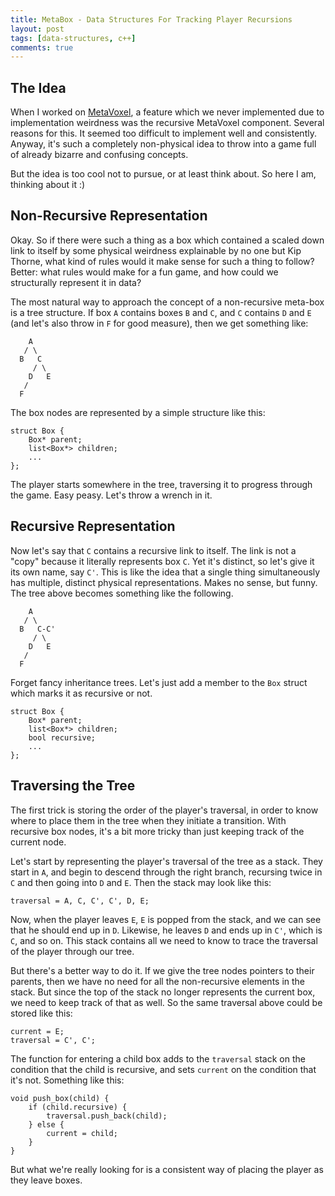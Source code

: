 ```yaml
---
title: MetaBox - Data Structures For Tracking Player Recursions
layout: post
tags: [data-structures, c++]
comments: true
---
```


## The Idea

When I worked on [MetaVoxel](http://metavoxelgame.com/), a feature which we never implemented due to implementation weirdness was the recursive MetaVoxel component. Several reasons for this. It seemed too difficult to implement well and consistently. Anyway, it's such a completely non-physical idea to throw into a game full of already bizarre and confusing concepts.

But the idea is too cool not to pursue, or at least think about. So here I am, thinking about it :)

## Non-Recursive Representation

Okay. So if there were such a thing as a box which contained a scaled down link to itself by some physical weirdness explainable by no one but Kip Thorne, what kind of rules would it make sense for such a thing to follow? Better: what rules would make for a fun game, and how could we structurally represent it in data?

The most natural way to approach the concept of a non-recursive meta-box is a tree structure. If box `A` contains boxes `B` and `C`, and `C` contains `D` and `E` (and let's also throw in `F` for good measure), then we get something like:

        A
       / \
      B   C
         / \
        D   E
       /
      F

The box nodes are represented by a simple structure like this:

    struct Box {
        Box* parent;
        list<Box*> children;
        ...
    };

The player starts somewhere in the tree, traversing it to progress through the game. Easy peasy. Let's throw a wrench in it.

## Recursive Representation

Now let's say that `C` contains a recursive link to itself. The link is not a "copy" because it literally represents box `C`. Yet it's distinct, so let's give it its own name, say `C'`. This is like the idea that a single thing simultaneously has multiple, distinct physical representations. Makes no sense, but funny. The tree above becomes something like the following.

        A
       / \
      B   C-C'
         / \
        D   E
       /
      F

Forget fancy inheritance trees. Let's just add a member to the `Box` struct which marks it as recursive or not.

    struct Box {
        Box* parent;
        list<Box*> children;
        bool recursive;
        ...
    };

## Traversing the Tree

The first trick is storing the order of the player's traversal, in order to know where to place them in the tree when they initiate a transition. With recursive box nodes, it's a bit more tricky than just keeping track of the current node.

Let's start by representing the player's traversal of the tree as a stack. They start in `A`, and begin to descend through the right branch, recursing twice in `C` and then going into `D` and `E`. Then the stack may look like this:

    traversal = A, C, C', C', D, E;

Now, when the player leaves `E`, `E` is popped from the stack, and we can see that he should end up in `D`. Likewise, he leaves `D` and ends up in `C'`, which is `C`, and so on. This stack contains all we need to know to trace the traversal of the player through our tree.

But there's a better way to do it. If we give the tree nodes pointers to their parents, then we have no need for all the non-recursive elements in the stack. But since the top of the stack no longer represents the current box, we need to keep track of that as well. So the same traversal above could be stored like this:

    current = E;
    traversal = C', C';

The function for entering a child box adds to the `traversal` stack on the condition that the child is recursive, and sets `current` on the condition that it's not. Something like this:

    void push_box(child) {
        if (child.recursive) {
            traversal.push_back(child);
        } else {
            current = child;
        }
    }

But what we're really looking for is a consistent way of placing the player as they leave boxes.
